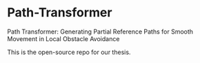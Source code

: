 # Path-Transformer
Path Transformer: Generating Partial Reference Paths for Smooth Movement in Local Obstacle Avoidance

This is the open-source repo for our thesis.
